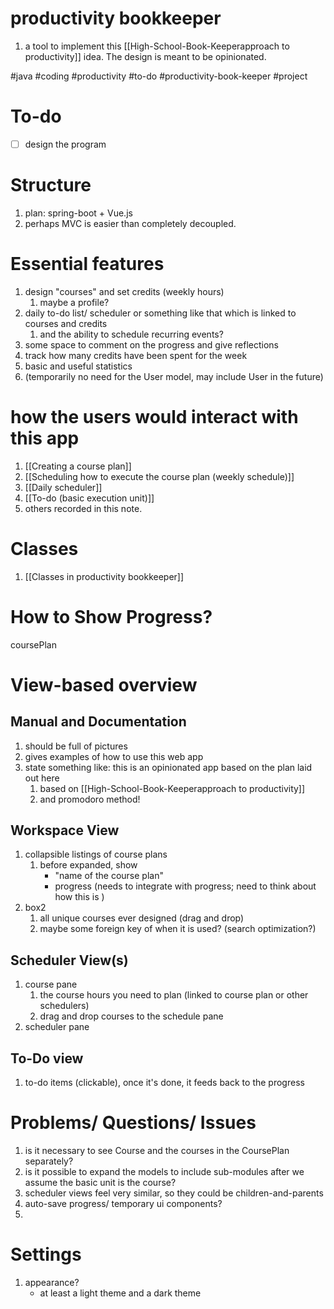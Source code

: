 # productivity bookkeeper


1. a tool to implement this [[High-School-Book-Keeperapproach to productivity]] idea. The design is meant to be opinionated.

#java #coding #productivity #to-do #productivity-book-keeper #project

# To-do
- [ ] design the program

# Structure
1. plan: spring-boot + Vue.js
2. perhaps MVC is easier than completely decoupled.

# Essential features
1. design "courses" and set credits (weekly hours)
	1. maybe a profile?
2. daily to-do list/ scheduler or something like that which is linked to courses and credits
	1. and the ability to schedule recurring events?
3. some space to comment on the progress and give reflections
4. track how many credits have been spent for the week
5. basic and useful statistics
6. (temporarily no need for the User model, may include User in the future)

# how the users would interact with this app
1. [[Creating a course plan]]
2. [[Scheduling how to execute the course plan (weekly schedule)]]
3. [[Daily scheduler]]
4. [[To-do (basic execution unit)]]
5. others recorded in this note.


# Classes
1. [[Classes in productivity bookkeeper]]

# How to Show Progress?
coursePlan




# View-based overview

## Manual and Documentation
1. should be full of pictures
2. gives examples of how to use this web app
3. state something like: this is an opinionated app based on the plan laid out here
	1. based on [[High-School-Book-Keeperapproach to productivity]]
	2. and promodoro method!

## Workspace View
1. collapsible listings of course plans
	1. before expanded, show
	 	 - "name of the course plan"
	 	 - progress (needs to integrate with progress; need to think about how this is )
1. box2
	1. all unique courses ever designed (drag and drop)
	2. maybe some foreign key of when it is used? (search optimization?)

## Scheduler View(s)
1. course pane
	1. the course hours you need to plan (linked to course plan or other schedulers)
	2. drag and drop courses to the schedule pane
2. scheduler pane

## To-Do view
1. to-do items (clickable), once it's done, it feeds back to the progress

	
# Problems/ Questions/ Issues
1. is it necessary to see Course and the courses in the CoursePlan separately?
2. is it possible to expand the models to include sub-modules after we assume the basic unit is the course?
3. scheduler views feel very similar, so they could be children-and-parents
4. auto-save progress/ temporary ui components?
6. 

# Settings
1. appearance?
	- at least a light theme and a dark theme

